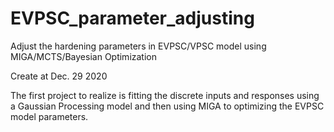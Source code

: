 # EVPSC_parameter_adjusting
Adjust the hardening parameters in EVPSC/VPSC model using MIGA/MCTS/Bayesian Optimization

Create at Dec. 29 2020

The first project to realize is fitting the discrete inputs and responses using a Gaussian Processing model and then using MIGA to optimizing the EVPSC model parameters.
